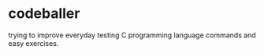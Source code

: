 # codeballer
trying to improve everyday
testing C programming language commands and easy exercises.
